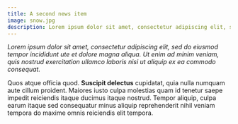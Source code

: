 ```yaml
---
title: A second news item
image: snow.jpg
description: Lorem ipsum dolor sit amet, consectetur adipiscing elit, sed do eiusmod tempor incididunt ute et dolore magna aliqua
---
```


_Lorem ipsum dolor sit amet, consectetur adipiscing elit, sed do eiusmod tempor incididunt ute et dolore magna aliqua. Ut enim ad minim veniam, quis nostrud exercitation ullamco laboris nisi ut aliquip ex ea commodo consequat._

Quos atque officia quod. **Suscipit delectus** cupidatat, quia nulla numquam aute cillum proident. Maiores iusto culpa molestias quam id tenetur saepe impedit reiciendis itaque ducimus itaque nostrud. Tempor aliquip, culpa earum itaque sed consequatur minus aliquip reprehenderit nihil veniam tempora do maxime omnis reiciendis elit tempora.
